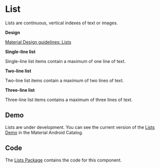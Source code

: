 <!--docs:
title: "List"
layout: detail
section: components
excerpt: "Lists are continuous, vertical indexes of text or images."
iconId: list
path: /catalog/lists/
-->

# List

Lists are continuous, vertical indexes of text or images.

**Design**

[Material Design guidelines: Lists](https://material.io/go/design-lists)

**Single-line list**

Single-line list items contain a maximum of one line of text.

**Two-line list**

Two-line list items contain a maximum of two lines of text.

**Three-line list**

Three-line list items contains a maximum of three lines of text.

## Demo

Lists are under development. You can see the current version of the
[Lists Demo](https://github.com/material-components/material-components-android/tree/master/catalog/java/io/material/catalog/lists/)
in the Material Android Catalog.

## Code

The
[Lists Package](https://github.com/material-components/material-components-android/tree/master/lib/java/com.bottombar.navigation.material/lists)
contains the code for this component.
